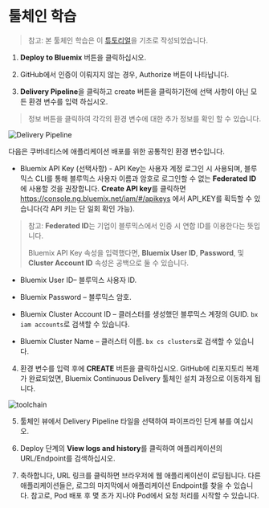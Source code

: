 # 툴체인 학습

> 참고: 본 툴체인 학습은 이 [튜토리얼](https://developer.ibm.com/recipes/tutorials/deploy-kubernetes-pods-to-the-bluemix-container-service-using-devops-pipelines)을 기초로 작성되었습니다.

1. **Deploy to Bluemix** 버튼을 클릭하십시오.

2. GitHub에서 인증이 이뤄지지 않는 경우, Authorize 버튼이 나타납니다.

3. **Delivery Pipeline**을 클릭하고 create 버튼을 클릭하기전에 선택 사항이 아닌 모든 환경 변수를 입력 하십시오.

> 정보 버튼을 클릭하여 각각의 환경 변수에 대한 추가 정보를 확인 할 수 있습니다.

![Delivery Pipeline](images/delivery.png)

다음은 쿠버네티스에 애플리케이션 배포를 위한 공통적인 환경 변수입니다.

- Bluemix API Key (선택사항) - API Key는 사용자 계정 로그인 시 사용되며, 블루믹스 CLI를 통해 블루믹스 사용자 이름과 암호로 로그인할 수 없는 **Federated ID**에 사용할 것을 권장합니다. **Create API key**를 클릭하면 https://console.ng.bluemix.net/iam/#/apikeys 에서 API_KEY를 획득할 수 있습니다(각 API 키는 단 일회 확인 가능). 

> 참고: **Federated ID**는 기업이 블루믹스에서 인증 시 연합 ID를 이용한다는 뜻입니다.
>
> Bluemix API Key 속성을 입력했다면, **Bluemix User ID**, **Password**, 및 **Cluster Account ID** 속성은 공백으로 둘 수 있습니다.

- Bluemix User ID– 블루믹스 사용자 ID. 

- Bluemix Password – 블루믹스 암호. 

- Bluemix Cluster Account ID – 클러스터를 생성했던 블루믹스 계정의 GUID. `bx iam accounts`로 검색할 수 있습니다.

- Bluemix Cluster Name – 클러스터 이름. `bx cs clusters`로 검색할 수 있습니다.

4. 환경 변수를 입력 후에 **CREATE** 버튼을 클릭하십시오. GitHub에 리포지토리 복제가 완료되었면, Bluemix Continuous Delivery 툴체인 설치 과정으로 이동하게 됩니다. 

![toolchain](images/toolchain.png)

5. 툴체인 뷰에서 Delivery Pipeline 타일을 선택하여 파이프라인 단계 뷰를 여십시오.

6. Deploy 단계의 **View logs and history**를 클릭하여 애플리케이션의 URL/Endpoint를 검색하십시오.

7. 축하합니다, URL 링크를 클릭하면 브라우저에 웹 애플리케이션이 로딩됩니다. 다른 애플리케이션들은, 로그의 마지막에서 애플리케이션 Endpoint를 찾을 수 있습니다. 참고로, Pod 배포 후 몇 초가 지나야 Pod에서 요청 처리를 시작할 수 있습니다.
